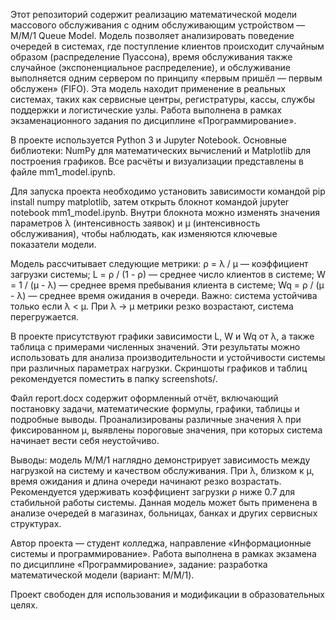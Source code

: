 Этот репозиторий содержит реализацию математической модели массового обслуживания с одним обслуживающим устройством — M/M/1 Queue Model. Модель позволяет анализировать поведение очередей в системах, где поступление клиентов происходит случайным образом (распределение Пуассона), время обслуживания также случайное (экспоненциальное распределение), и обслуживание выполняется одним сервером по принципу «первым пришёл — первым обслужен» (FIFO). Эта модель находит применение в реальных системах, таких как сервисные центры, регистратуры, кассы, службы поддержки и логистические узлы. Работа выполнена в рамках экзаменационного задания по дисциплине «Программирование».

В проекте используется Python 3 и Jupyter Notebook. Основные библиотеки: NumPy для математических вычислений и Matplotlib для построения графиков. Все расчёты и визуализации представлены в файле mm1_model.ipynb.

Для запуска проекта необходимо установить зависимости командой pip install numpy matplotlib, затем открыть блокнот командой jupyter notebook mm1_model.ipynb. Внутри блокнота можно изменять значения параметров λ (интенсивность заявок) и μ (интенсивность обслуживания), чтобы наблюдать, как изменяются ключевые показатели модели.

Модель рассчитывает следующие метрики: ρ = λ / μ — коэффициент загрузки системы;
L = ρ / (1 - ρ) — среднее число клиентов в системе;
W = 1 / (μ - λ) — среднее время пребывания клиента в системе;
Wq = ρ / (μ - λ) — среднее время ожидания в очереди.
Важно: система устойчива только если λ < μ. При λ → μ метрики резко возрастают, система перегружается.

В проекте присутствуют графики зависимости L, W и Wq от λ, а также таблица с примерами численных значений. Эти результаты можно использовать для анализа производительности и устойчивости системы при различных параметрах нагрузки. Скриншоты графиков и таблиц рекомендуется поместить в папку screenshots/.

Файл report.docx содержит оформленный отчёт, включающий постановку задачи, математические формулы, графики, таблицы и подробные выводы. Проанализированы различные значения λ при фиксированном μ, выявлены пороговые значения, при которых система начинает вести себя неустойчиво.

Выводы: модель M/M/1 наглядно демонстрирует зависимость между нагрузкой на систему и качеством обслуживания. При λ, близком к μ, время ожидания и длина очереди начинают резко возрастать. Рекомендуется удерживать коэффициент загрузки ρ ниже 0.7 для стабильной работы системы. Данная модель может быть применена в анализе очередей в магазинах, больницах, банках и других сервисных структурах.

Автор проекта — студент колледжа, направление «Информационные системы и программирование». Работа выполнена в рамках экзамена по дисциплине «Программирование», задание: разработка математической модели (вариант: M/M/1).

Проект свободен для использования и модификации в образовательных целях.
